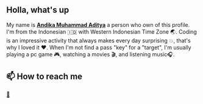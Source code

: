 ## Holla, what's up

My name is <ins>**Andika Muhammad Aditya**</ins> a person who own of this profile. I'm from the Indonesian 🇮🇩 with Western Indonesian Time Zone :earth_asia:. Coding is an impressive activity that always makes every day surprising :boom:, that's why I loved it :heart:. When I'm not find a pass "key" for a "target", I'm usually playing a pc game :video_game:, watching a movies :clapper:, and listening music:headphones:.

## 📫 How to reach me
[:e-mail:](mailto:andikamuhammad48@gmail.com)
